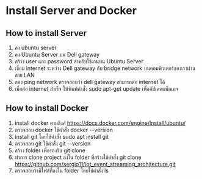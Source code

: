 # Install Server and Docker


## How to install Server
1. ลง ubuntu server
2. ลง Ubuntu Server บน Dell gateway
3. สร้าง user และ password สำหรับใช้งานบน Ubuntu Server
4. เชื่อม internet ระหว่าง Dell gateway กับ bridge network บนคอมพิวเตอร์ของเราผ่านสาย LAN
5. ลอง ping network ตรวจสอบว่า dell gateway สามารถต่อ internet ได้
6. เมิ่อต่อ internet สำเร็จ ให้พิมพ์คำสั่ง sudo apt-get update เพื่ออัปเดตแพ็กเกจ


## How to install Docker

1. install docker ตามลิงค์ https://docs.docker.com/engine/install/ubuntu/
2. ตรวจสอบ docker ใช้คำสั่ง docker --version
3. install git โดยใช้คำสั่ง sudo apt install git
4. ตรวจสอบ git ใช้คำสั่ง git --version
5. สร้าง folder เพื่อรองรับ git clone
6. ทำการ clone project ลงใน folder ที่สร้างใช้คำสั่ง git clone https://github.com/sergio11/iot_event_streaming_architecture.git
7. ตรวจสอบว่ามีไฟล์ที่ลงใน folder โดยใช้คำสั่ง ls



